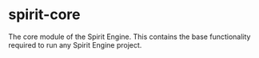 spirit-core
===========

The core module of the Spirit Engine. This contains the base functionality required to run any Spirit Engine project.
